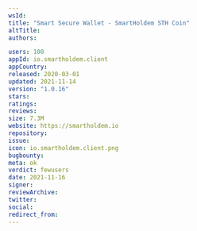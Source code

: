 ```yaml
---
wsId: 
title: "Smart Secure Wallet - SmartHoldem STH Coin"
altTitle: 
authors:

users: 100
appId: io.smartholdem.client
appCountry: 
released: 2020-03-01
updated: 2021-11-14
version: "1.0.16"
stars: 
ratings: 
reviews: 
size: 7.3M
website: https://smartholdem.io
repository: 
issue: 
icon: io.smartholdem.client.png
bugbounty: 
meta: ok
verdict: fewusers
date: 2021-11-16
signer: 
reviewArchive:
twitter: 
social:
redirect_from:
---
```


